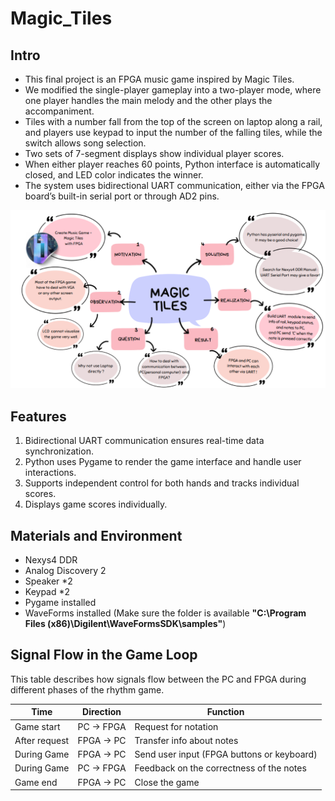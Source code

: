 # Magic_Tiles
## Intro
- This final project is an FPGA music game inspired by Magic Tiles. 
- We modified the single-player gameplay into a two-player mode, where one player handles the main melody and the other plays the accompaniment. 
- Tiles with a number fall from the top of the screen on laptop along a rail, 
and players use keypad to input the number of the falling tiles, while the switch allows song selection.
- Two sets of 7-segment displays show individual player scores. 
- When either player reaches 60 points, Python interface is automatically closed, and LED color indicates the winner.
- The system uses bidirectional UART communication, either via the FPGA board’s built-in serial port or through AD2 pins.

<img src="https://github.com/Hazel-1212/Magic_Tiles/blob/main/pictures/motivation.png" width=800>

## Features
1. Bidirectional UART communication ensures real-time data synchronization.
2. Python uses Pygame to render the game interface and handle user interactions.
3. Supports independent control for both hands and tracks individual scores.
4. Displays game scores individually.

## Materials and Environment
- Nexys4 DDR
- Analog Discovery 2
- Speaker *2
- Keypad *2
- Pygame installed
- WaveForms installed
 (Make sure the folder is available **"C:\Program Files (x86)\Digilent\WaveFormsSDK\samples"**)

 ## Signal Flow in the Game Loop

This table describes how signals flow between the PC and FPGA during different phases of the rhythm game.

| Time          | Direction   | Function                                      |
|---------------|-------------|-----------------------------------------------|
| Game start    | PC → FPGA   | Request for notation                          |
| After request | FPGA → PC   | Transfer info about notes                     |
| During Game   | FPGA → PC   | Send user input (FPGA buttons or keyboard)    |
| During Game   | PC → FPGA   | Feedback on the correctness of the notes      |
| Game end      | FPGA → PC   | Close the game                                |